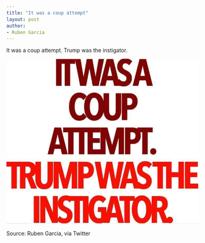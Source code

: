 ```yaml
---
title: "It was a coup attempt"
layout: post
author:
- Ruben Garcia
---
```


It was a coup attempt. Trump was the instigator.

![Ruben Garcia](/assets/2021-07-15-ruben-garcia.jpg "Ruben Garcia: It was a coup attempt.")

Source: Ruben Garcia, via Twitter
